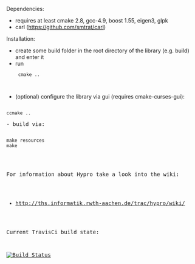 Dependencies:
- requires at least cmake 2.8, gcc-4.9, boost 1.55, eigen3, glpk
- carl (https://github.com/smtrat/carl)

Installation:
- create some build folder in the root directory of the library (e.g. build) and enter it
- run <pre><code> 
cmake ..
</code><pre>
- (optional) configure the library via gui (requires cmake-curses-gui):
<pre><code> 
ccmake ..
</code><pre>
- build via: <pre><code>
make resources
make
</code></pre>

For information about Hypro take a look into the wiki:
- http://ths.informatik.rwth-aachen.de/trac/hypro/wiki/



Current TravisCi build state: 

[![Build Status](https://travis-ci.org/hypro/hypro.svg?branch=master)](https://travis-ci.org/hypro/hypro)
